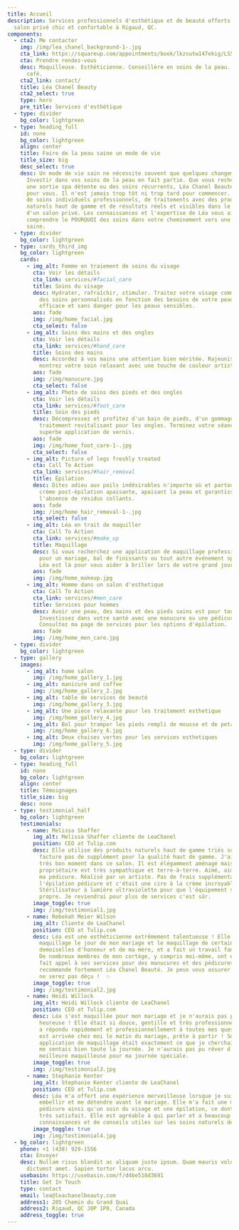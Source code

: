 ```yaml
---
title: Accueil
description: Services professionnels d'esthétique et de beauté offerts dans un
  salon privé chic et confortable à Rigaud, QC.
components:
  - cta2: Me contacter
    img: /img/lea_chanel_background-1-.jpg
    cta_link: https://squareup.com/appointments/book/lkzsutw147ekig/LS5KRH7VEZTBB/services
    cta: Prendre rendez-vous
    desc: Maquilleuse. Esthéticienne. Conseillère en soins de la peau. Amateur de
      café.
    cta2_link: contact/
    title: Léa Chanel Beauty
    cta2_select: true
    type: hero
    pre_title: Services d'esthétique
  - type: divider
    bg_color: lightgreen
  - type: heading_full
    id: none
    bg_color: lightgreen
    align: center
    title: Faire de la peau saine un mode de vie
    title_size: big
    desc_select: true
    desc: Un mode de vie sain ne nécessite souvent que quelques changements.
      Investir dans vos soins de la peau en fait partie. Que vous recherchiez
      une sortie spa détente ou des soins récurrents, Léa Chanel Beauté est là
      pour vous. Il n'est jamais trop tôt ni trop tard pour commencer. Profitez
      de soins individuels professionnels, de traitements avec des produits
      naturels haut de gamme et de résultats réels et visibles dans le confort
      d'un salon privé. Les connaissances et l'expertise de Léa vous aideront à
      comprendre le POURQUOI des soins dans votre cheminement vers une vie plus
      saine.
  - type: divider
    bg_color: lightgreen
  - type: cards_third_img
    bg_color: lightgreen
    cards:
      - img_alt: Femme en traiement de soins du visage
        cta: Voir les détails
        cta_link: services/#facial_care
        title: Soins du visage
        desc: Hydrater, rafraîchir, stimuler. Traitez votre visage comme il se doit avec
          des soins personnalisés en fonction des besoins de votre peau. Doux,
          efficace et sans danger pour les peaux sensibles.
        aos: fade
        img: /img/home_facial.jpg
        cta_select: false
      - img_alt: Soins des mains et des ongles
        cta: Voir les détails
        cta_link: services/#hand_care
        title: Soins des mains
        desc: Accordez à vos mains une attention bien méritée. Rajeunissez vos ongles et
          montrez votre soin relaxant avec une touche de couleur artistique.
        aos: fade
        img: /img/manucure.jpg
        cta_select: false
      - img_alt: Photo de soins des pieds et des ongles
        cta: Voir les détails
        cta_link: services/#foot_care
        title: Soin des pieds
        desc: Décompressez et profitez d'un bain de pieds, d'un gommage et d'un
          traitement revitalisant pour les ongles. Terminez votre séance par une
          superbe application de vernis.
        aos: fade
        img: /img/home_foot_care-1-.jpg
        cta_select: false
      - img_alt: Picture of legs freshly treated
        cta: Call To Action
        cta_link: services/#hair_removal
        title: Épilation
        desc: Dites adieu aux poils indésirables n'importe où et partout. Profitez d'une
          crème post-épilation apaisante, apaisant la peau et garantissant
          l'absence de résidus collants.
        aos: fade
        img: /img/home_hair_removal-1-.jpg
        cta_select: false
      - img_alt: Léa en trait de maquiller
        cta: Call To Action
        cta_link: services/#make_up
        title: Maquillage
        desc: Si vous recherchez une application de maquillage professionnelle efficace
          pour un mariage, bal de finissants ou tout autre événement spécial,
          Léa est là pour vous aider à briller lors de votre grand jour.
        aos: fade
        img: /img/home_makeup.jpg
      - img_alt: Homme dans un salon d'esthetique
        cta: Call To Action
        cta_link: services/#men_care
        title: Services pour hommes
        desc: Avoir une peau, des mains et des pieds sains est pour tout le monde.
          Investissez dans votre santé avec une manucure ou une pédicure.
          Consultez ma page de services pour les options d'épilation.
        aos: fade
        img: /img/home_men_care.jpg
  - type: divider
    bg_color: lightgreen
  - type: gallery
    images:
      - img_alt: home salon
        img: /img/home_gallery_1.jpg
      - img_alt: manicure and coffee
        img: /img/home_gallery_2.jpg
      - img_alt: table de services de beauté
        img: /img/home_gallery_3.jpg
      - img_alt: Une piece relaxante pour les traitement esthetique
        img: /img/home_gallery_4.jpg
      - img_alt: Bol pour tramper les pieds rempli de mousse et de petales de rose
        img: /img/home_gallery_6.jpg
      - img_alt: Deux chaises vertes pour les services esthetiques
        img: /img/home_gallery_5.jpg
  - type: divider
    bg_color: lightgreen
  - type: heading_full
    id: none
    bg_color: lightgreen
    align: center
    title: Témoignages
    title_size: big
    desc: none
  - type: testimonial_half
    bg_color: lightgreen
    testimonials:
      - name: Melissa Shaffer
        img_alt: Melissa Shaffer cliente de LeaChanel
        position: CEO at Tulip.com
        desc: Elle utilise des produits naturels haut de gamme triés sur le volet et ne
          facture pas de supplément pour la qualité haut de gamme. J'ai passé un
          très bon moment dans ce salon. Il est élégamment aménagé mais le
          propriétaire est très sympathique et terre-à-terre. Aimé, aimé, aimé
          ma pédicure. Réalisé par un artiste. Pas de frais supplémentaires pour
          l'épilation pédicure et c'était une cire à la crème incroyable!
          Stérilisateur à lumière ultraviolette pour que l'équipement soit super
          propre. Je reviendrai pour plus de services c'est sûr.
        image_toggle: true
        img: /img/testimonial1.jpg
      - name: Rebekah Meier Wilson
        img_alt: Cliente de LeaChanel
        position: CEO at Tulip.com
        desc: Léa est une esthéticienne extrêmement talentueuse ! Elle a fait mon
          maquillage le jour de mon mariage et le maquillage de certaines de mes
          demoiselles d'honneur et de ma mère, et a fait un travail fantastique.
          De nombreux membres de mon cortège, y compris moi-même, ont également
          fait appel à ses services pour des manucures et des pédicures. Je
          recommande fortement Léa Chanel Beauté. Je peux vous assurer que vous
          ne serez pas déçu !  ✨
        image_toggle: true
        img: /img/testimonial2.jpg
      - name: Heidi Willock
        img_alt: Heidi Willock cliente de LeaChanel
        position: CEO at Tulip.com
        desc: Léa s'est maquillée pour mon mariage et je n'aurais pas pu être plus
          heureuse ! Elle était si douce, gentille et très professionnelle. Elle
          a répondu rapidement et professionnellement à toutes mes questions et
          est arrivée chez moi le matin du mariage, prête à partir ! Son
          application de maquillage était exactement ce que je cherchais et je
          me sentais bien toute la journée. Je n'aurais pas pu rêver d'une
          meilleure maquilleuse pour ma journée spéciale.
        image_toggle: true
        img: /img/testimonial3.jpg
      - name: Stephanie Kenter
        img_alt: Stephanie Kenter cliente de LeaChanel
        position: CEO at Tulip.com
        desc: Léa m'a offert une expérience merveilleuse lorsque je suis allée me faire
          embellir et me détendre avant le mariage. Elle m'a fait une manucure /
          pédicure ainsi qu'un soin du visage et une épilation, ce dont j'ai été
          très satisfait. Elle est agréable à qui parler et a beaucoup de
          connaissances et de conseils utiles sur les soins naturels de la peau.
        image_toggle: true
        img: /img/testimonial4.jpg
  - bg_color: lightgreen
    phone: +1 (438) 929-1556
    cta: Envoyer
    desc: Nullam risus blandit ac aliquam justo ipsum. Quam mauris volutpat massa
      dictumst amet. Sapien tortor lacus arcu.
    usebasin: https://usebasin.com/f/d4be518d3691
    title: Get In Touch
    type: contact
    email: lea@leachanelbeauty.com
    address1: 205 Chemin du Grand Quai
    address2: Rigaud, QC J0P 1P0, Canada
    address_toggle: true
---
```

